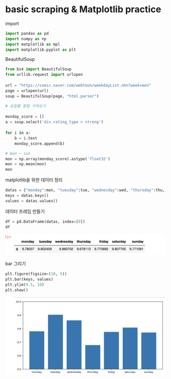 # basic scraping & Matplotlib practice

import

```python
import pandas as pd
import numpy as np
import matplotlib as mpl
import matplotlib.pyplot as plt
```

BeautifulSoup

```python
from bs4 import BeautifulSoup
from urllib.request import urlopen

url = "https://comic.naver.com/webtoon/weekdayList.nhn?week=mon"
page = urlopen(url)
soup = BeautifulSoup(page, "html.parser")
```

```python
# 요일별 평점 가져오기

monday_score = []
a = soup.select('div.rating_type > strong')

for i in a:
    b = i.text
    monday_score.append(b)
```

```python
# mon ~ sun 
mon = np.array(monday_score).astype('float32')
mon = np.mean(mon)
mon
```

matplotlib을 위한 데이터 정리

```python
datas = {"monday":mon, "tuesday":tue, "wednesday":wed, "thursday":thu, "friday":fri, "saturday":sat, "sunday":sun}
keys = datas.keys()
values = datas.values()
```

데이터 프레임 만들기

```python
df = pd.DataFrame(datas, index=[0])
df
```

![basic%20scraping%20&%20Matplotlib%20practice%207c6f68206cc346dd904b42eb4fa2ee94/Untitled.png](basic%20scraping%20&%20Matplotlib%20practice%207c6f68206cc346dd904b42eb4fa2ee94/Untitled.png)

bar 그리기

```python
plt.figure(figsize=(10, 5))
plt.bar(keys, values)
plt.ylim(9.5, 10)
plt.show()
```

![basic%20scraping%20&%20Matplotlib%20practice%207c6f68206cc346dd904b42eb4fa2ee94/Untitled%201.png](basic%20scraping%20&%20Matplotlib%20practice%207c6f68206cc346dd904b42eb4fa2ee94/Untitled%201.png)